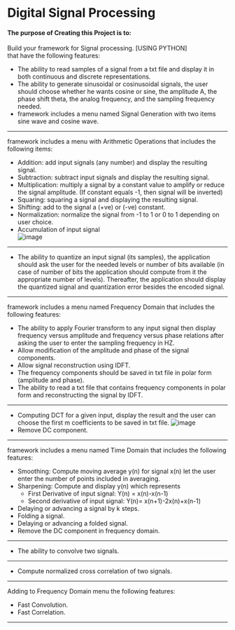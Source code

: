 # Digital Signal Processing

#### The purpose of Creating this Project is to:
Build your framework for Signal processing. [USING PYTHON]  
that have the following features:  
- The ability to read samples of a signal from a txt file and display it in both continuous and discrete representations.  
- The ability to generate sinusoidal or cosinusoidal signals, the user should choose whether he wants cosine or sine, the amplitude A, the phase shift theta, the analog frequency, and the sampling frequency needed.       
- framework includes a menu named Signal Generation with two items sine wave and cosine wave. 
----
framework includes a menu with Arithmetic Operations that includes the following items:  
- Addition: add input signals (any number) and display the resulting signal. 
- Subtraction: subtract input signals and display the resulting signal. 
- Multiplication: multiply a signal by a constant value to amplify or reduce the signal amplitude. (If constant equals -1, then signal will be inverted) 
- Squaring: squaring a signal and displaying the resulting signal. 
- Shifting: add to the signal a (+ve) or (-ve) constant. 
- Normalization: normalize the signal from -1 to 1 or 0 to 1 depending on user choice. 
- Accumulation of input signal  
  ![image](https://github.com/Mehrael/DSP/assets/83876261/65adf4f9-6cbd-4e8c-8c01-ba47834c5baf)
----
- The ability to quantize an input signal (its samples), the application should ask
the user for the needed levels or number of bits available (in case of number of
bits the application should compute from it the appropriate number of levels).
Thereafter, the application should display the quantized signal and quantization
error besides the encoded signal. 
----
framework includes a menu named Frequency Domain that includes the following features:   
- The ability to apply Fourier transform to any input signal then display frequency versus amplitude and frequency versus phase relations after asking the user to enter the sampling frequency in HZ.  
- Allow modification of the amplitude and phase of the signal components. 
- Allow signal reconstruction using IDFT. 
- The frequency components should be saved in txt file in polar form (amplitude and phase). 
- The ability to read a txt file that contains frequency components in polar form and reconstructing the signal by IDFT.
----
- Computing DCT for a given input, display the result and the user can choose the first m coefficients to be saved in txt file. 
  ![image](https://github.com/Mehrael/DSP/assets/83876261/fb5c10c9-bf36-4004-9ed0-3a3d7cba2873)
- Remove DC component. 
-----
framework includes a menu named Time Domain that includes the following features:   
- Smoothing: Compute moving average y(n) for signal x(n) let the user enter the number of points included in averaging.   
- Sharpening: Compute and display y(n) which represents   
  - First Derivative of input signal: Y(n) = x(n)-x(n-1)   
  - Second derivative of input signal: Y(n)= x(n+1)-2x(n)+x(n-1)   
- Delaying or advancing a signal by k steps.   
- Folding a signal.
- Delaying or advancing a folded signal.
- Remove the DC component in frequency domain.
-----
- The ability to convolve two signals.
-----
- Compute normalized cross correlation of two signals.
-----
Adding to Frequency Domain menu the following features:
- Fast Convolution.
- Fast Correlation.
-----
